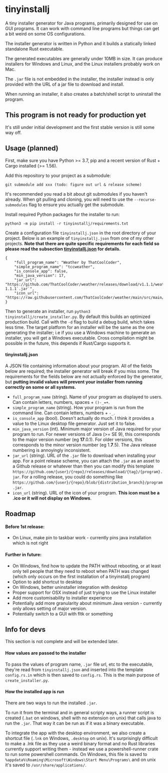 # tinyinstallj

A tiny installer generator for Java programs, primarily designed for use on GUI programs. It can work with command line programs but things can get a bit weird on some OS configurations.

The installer generator is written in Python and it builds a statically linked standalone Rust executable.

The generated executables are generally under 10MB in size. It can produce installers for Windows and Linux, and the Linux installers probably work on Mac.

The `.jar` file is not embedded in the installer, the installer instead is only provided with the URL of a jar file to download and install.

When running an installer, it also creates a batch/shell script to uninstall the program.

## This program is not ready for production yet

It's still under initial development and the first stable version is still some way off. 

## Usage (planned)

First, make sure you have Python >= 3.7, pip and a recent version of Rust + Cargo installed (>= 1.56).

Add this repository to your project as a submodule:
```
git submodule add xxx (todo: figure out url & release scheme)
```
It's recommended you read a bit about git submodules if you haven't already. When git pulling and cloning, you will need to use the `--recurse-submodules` flag to ensure you actually get the submodule.

Install required Python packages for the installer to run:
```
python3 -m pip install -r tinyinstallj/requirements.txt
```

Create a configuration file `tinyinstallj.json` in the root directory of your project. Below is an example of `tinyinstallj.json` from one of my other projects. **Note that there are quite specific requirements for each field so please read the subsection [tinyinstallj.json](#tinyinstallj.json) for details.**
```
{
    "full_program_name": "Weather by ThatCoolCoder",
    "simple_program_name": "tccweather",
    "is_console_app": false,
    "min_java_version": 17,
    "jar_url": "https://github.com/ThatCoolCoder/weather/releases/download/v1.1.1/weather-1.1.1`.jar`",
    "icon_url": "https://raw.githubusercontent.com/ThatCoolCoder/weather/main/src/main/resources/icon.ico",
}
```


Then to generate an installer, run `python3 tinyinstallj/create_installer.py`. By default this builds an optimized production build. Call with the `-d` flag to build a debug build, which takes less time. The target platform for an installer will be the same as the one generating the installer; i.e if you use a Windows machine to generate an installer, you will get a Windows executable. Cross compilation might be possible in the future, this depends if Rust/Cargo supports it.

#### tinyinstallj.json

A JSON file containing information about your program. All of the fields below are required; the installer generator will break if you miss some. The requirements for the fields below are not actually enforced by the generator, but **putting invalid values will prevent your installer from running correctly on some or all systems.**

- `full_program_name` (string). Name of your program as displayed to users. Can contain letters, numbers, spaces + `()-_=+`.
- `simple_program_name` (string). How your program is run from the command line. Can contain letters, numbers + `-_`.
- `is_console_app` (bool). Doesn't actually do much. I think it provides a value to the Linux desktop file generator. Just set it to false.
- `min_java_version` (int). Minimum major version of Java required for your program to run. For newer versions of Java (>= SE 9), this corresponds to the major version number (eg **17**.0.1). For older versions, this corresponds to the minor version number (eg 1.**7**.5). The Java release numbering is annoyingly inconsistent.
- `jar_url` (string). URL of the `.jar` file to download when installing your app. For a point release scheme, you can attach the `.jar` as an asset to a Github release or whatever than then you can modify this template `https://github.com/{user}/{repo}/releases/download/{tag}/{program}.jar`. For a rolling release, you could do something like `https://github.com/{user}/{repo}/blob/{distribution_branch}/program.jar`.
- `icon_url` (string). URL of the icon of your program. **This icon must be a .ico or it will not display on Windows**.

## Roadmap

#### Before 1st release:

- On Linux, make pin to taskbar work - currently pins java installation which is not right

#### Further in future:

- On Windows, find how to update the PATH without rebooting, or at least only tell people that they need to reboot when PATH was changed (which only occurs on the first installation of a tinyinstallj program)
- Option to add shortcut to desktop
- On Windows, better uninstaller integration with desktop
- Proper support for OSX instead of just trying to use the Linux installer
- Add more customisability to installer experience
- Potentially add more granularity about minimum Java version - currently only allows setting of major version.
- Potentially switch to a GUI with fltk or something

## Info for devs

This section is not complete and will be extended later.

#### How values are passed to the installer

To pass the values of program name, `.jar` file url, etc to the executable, they're read from `tinyinstallj.json` and inserted into the template `config.rs.in` which is then saved to `config.rs`. This is the main purpose of `create_installer.py`.

#### How the installed app is run

There are two ways to run the installed `.jar`.

To run it from the terminal and in general scripty ways, a runner script is created (`.bat` on windows, shell with no extension on unix) that calls java to run the `.jar`. That way it can be run as if it was a binary executable.

To integrate the app with the desktop environment, we also create a shortcut file (`.lnk` on Windows, `.desktop` on unix). It's surprisingly difficult to make a .lnk file as they use a weird binary format and no Rust libraries currently support writing them - instead we use a powershell-runner crate to run some powershell commands. On Windows, this file is saved to `%appdata%\Roaming\Microsoft\Windows\Start Menu\Programs\` and on unix it's saved to `/usr/share/applications/`.